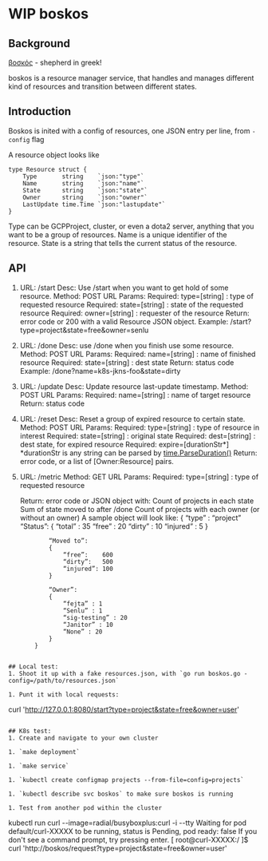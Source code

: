 # WIP boskos


## Background
[βοσκός](https://en.wiktionary.org/wiki/%CE%B2%CE%BF%CF%83%CE%BA%CF%8C%CF%82) - shepherd in greek!

boskos is a resource manager service, that handles and manages different kind of resources and transition between different states.

## Introduction

Boskos is inited with a config of resources, one JSON entry per line, from `-config` flag

A resource object looks like
```
type Resource struct {
	Type       string    `json:"type"`
	Name       string    `json:"name"`
	State      string    `json:"state"`
	Owner      string    `json:"owner"`
	LastUpdate time.Time `json:"lastupdate"`
}
```

Type can be GCPProject, cluster, or even a dota2 server, anything that you want to be a group of resources.
Name is a unique identifier of the resource.
State is a string that tells the current status of the resource.

## API

1. 	URL: /start
	Desc: Use /start when you want to get hold of some resource.
	Method: POST
	URL Params: 
		Required: type=[string] : type of requested resource
		Required: state=[string] : state of the requested resource
		Required: owner=[string] : requester of the resource
	Return: error code or 200 with a valid Resource JSON object.
	Example: /start?type=project&state=free&owner=senlu

2.	URL: /done
	Desc: use /done when you finish use some resource.
	Method: POST
	URL Params:
		Required: name=[string] : name of finished resource
		Required: state=[string] : dest state
	Return: status code
	Example: /done?name=k8s-jkns-foo&state=dirty

3.	URL: /update
	Desc: Update resource last-update timestamp.
	Method: POST
	URL Params:
		Required: name=[string] : name of target resource
	Return: status code

4.	URL: /reset
	Desc: Reset a group of expired resource to certain state.
	Method: POST
	URL Params:
		Required: type=[string] : type of resource in interest
		Required: state=[string] : original state
		Required: dest=[string] : dest state, for expired resource
		Required: expire=[durationStr*]
			*durationStr is any string can be parsed by [time.ParseDuration()](https://golang.org/pkg/time/#ParseDuration)
		Return: error code, or a list of [Owner:Resource] pairs.

5.	URL: /metric
	Method: GET
	URL Params: 
		Required: type=[string] : type of requested resource

	Return: error code or JSON object with: 
			Count of projects in each state
			Sum of state moved to after /done
			Count of projects with each owner (or without an owner)
			A sample object will look like:
			{
				“type” : “project”
				“Status”: 
				{
					“total”   : 35 
					“free”    : 20
					“dirty”   : 10
					“injured” : 5
				}
	
				“Moved to”:
				{
					“free”:    600
					“dirty”:   500
					“injured”: 100
				}

				“Owner”:
				{
					“fejta” : 1
					“Senlu” : 1
					“sig-testing” : 20
					“Janitor” : 10
					“None” : 20
				}
			}

```

## Local test:
1. Shoot it up with a fake resources.json, with `go run boskos.go -config=/path/to/resources.json`

1. Punt it with local requests:
```
curl 'http://127.0.0.1:8080/start?type=project&state=free&owner=user'
```

## K8s test:
1. Create and navigate to your own cluster

1. `make deployment`

1. `make service`

1. `kubectl create configmap projects --from-file=config=projects`

1. `kubectl describe svc boskos` to make sure boskos is running

1. Test from another pod within the cluster
```
kubectl run curl --image=radial/busyboxplus:curl -i --tty
Waiting for pod default/curl-XXXXX to be running, status is Pending, pod ready: false
If you don't see a command prompt, try pressing enter.
[ root@curl-XXXXX:/ ]$ curl 'http://boskos/request?type=project&state=free&owner=user'
````
